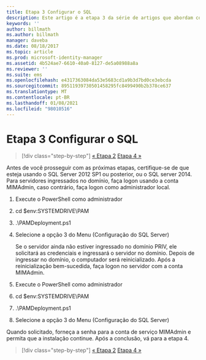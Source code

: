 ```yaml
---
title: Etapa 3 Configurar o SQL
description: Este artigo é a etapa 3 da série de artigos que abordam como configurar Microsoft Identity Manager usando scripts e discute as etapas de configuração do SQL Server.
keywords: ''
author: billmath
ms.author: billmath
manager: daveba
ms.date: 08/18/2017
ms.topic: article
ms.prod: microsoft-identity-manager
ms.assetid: 4b524ae7-6610-40a0-8127-de5a08988a8a
ms.reviewer: ''
ms.suite: ems
ms.openlocfilehash: e4317363084da53e5683cd1a9b3d7bd0ce3ebcda
ms.sourcegitcommit: 89511939730501458295fc8499490b2b378ce637
ms.translationtype: MT
ms.contentlocale: pt-BR
ms.lasthandoff: 01/08/2021
ms.locfileid: "98010516"
---
```

# <a name="step-3-configuring-sql"></a>Etapa 3 Configurar o SQL

> [!div class="step-by-step"]
> [« Etapa 2](sp1-step2-configuring-corp-domain.md)
> [Etapa 4 »](sp1-step4-configuring-sharepoint.md)

Antes de você prosseguir com as próximas etapas, certifique-se de que esteja usando o SQL Server 2012 SP1 ou posterior, ou o SQL server 2014. Para servidores ingressados no domínio, faça logon usando a conta MIMAdmin, caso contrário, faça logon como administrador local.
1. Execute o PowerShell como administrador
2. cd $env:SYSTEMDRIVE\PAM
3. .\PAMDeployment.ps1
4. Selecione a opção 3 do Menu (Configuração do SQL Server)

   Se o servidor ainda não estiver ingressado no domínio PRIV, ele solicitará as credenciais e ingressará o servidor no domínio.
   Depois de ingressar no domínio, o computador será reinicializado. Após a reinicialização bem-sucedida, faça logon no servidor com a conta MIMAdmin.

5. Execute o PowerShell como administrador
6. cd $env:SYSTEMDRIVE\PAM
7. .\PAMDeployment.ps1
8. Selecione a opção 3 do Menu (Configuração do SQL Server)

Quando solicitado, forneça a senha para a conta de serviço MIMAdmin e permita que a instalação continue. Após a conclusão, vá para a etapa 4.

> [!div class="step-by-step"]
> [« Etapa 2](sp1-step2-configuring-corp-domain.md)
> [Etapa 4 »](sp1-step4-configuring-sharepoint.md)
